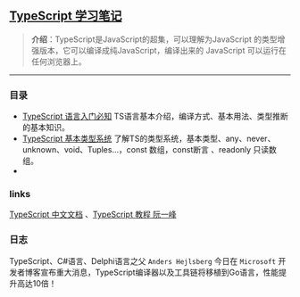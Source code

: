 ## [TypeScript 学习笔记](#)
> **介绍**：TypeScript是JavaScript的超集，可以理解为JavaScript 的类型增强版本，它可以编译成纯JavaScript，编译出来的 JavaScript 可以运行在任何浏览器上。

----

### 目录
- [TypeScript 语言入门必知](./contents/typescriptIntroduce.md) TS语言基本介绍，编译方式、基本用法、类型推断的基本知识。
- [TypeScript 基本类型系统](./contents/typescriptTypeSystem.md) 了解TS的类型系统，基本类型、any、never、unknown、void、Tuples...，const 数组，const断言 、readonly 只读数组。
- 



### links
[TypeScript 中文文档](https://nodejs.cn/typescript/) 、[TypeScript 教程 阮一峰](https://typescript.p6p.net/)


### 日志
TypeScript、C#语言、Delphi语言之父 `Anders Hejlsberg` 今日在 `Microsoft` 开发者博客宣布重大消息，TypeScript编译器以及工具链将移植到Go语言，性能提升高达10倍！